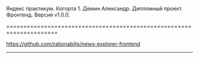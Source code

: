 Яндекс практикум. Когорта 1. Демин Александр. Дипломный проект. Фронтенд. Версия v1.0.0.

=====================================================================

https://github.com/rationabilis/news-explorer-frontend

------------------------------------------------------


